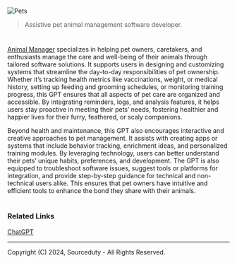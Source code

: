 ![Pets](https://github.com/user-attachments/assets/9145e87a-eb5a-481d-b0ba-3415f50d6f08)

> Assistive pet animal management software developer.
#

[Animal Manager](https://chatgpt.com/g/g-673ae143d2bc8191aae3bf7bfa0a7692-animal-manager) specializes in helping pet owners, caretakers, and enthusiasts manage the care and well-being of their animals through tailored software solutions. It supports users in designing and customizing systems that streamline the day-to-day responsibilities of pet ownership. Whether it’s tracking health metrics like vaccinations, weight, or medical history, setting up feeding and grooming schedules, or monitoring training progress, this GPT ensures that all aspects of pet care are organized and accessible. By integrating reminders, logs, and analysis features, it helps users stay proactive in meeting their pets’ needs, fostering healthier and happier lives for their furry, feathered, or scaly companions.

Beyond health and maintenance, this GPT also encourages interactive and creative approaches to pet management. It assists with creating apps or systems that include behavior tracking, enrichment ideas, and personalized training modules. By leveraging technology, users can better understand their pets’ unique habits, preferences, and development. The GPT is also equipped to troubleshoot software issues, suggest tools or platforms for integration, and provide step-by-step guidance for technical and non-technical users alike. This ensures that pet owners have intuitive and efficient tools to enhance the bond they share with their animals.

#
### Related Links

[ChatGPT](https://github.com/sourceduty/ChatGPT)

***
Copyright (C) 2024, Sourceduty - All Rights Reserved.
